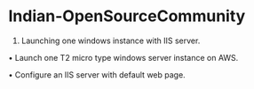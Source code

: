 # Indian-OpenSourceCommunity
1. Launching one windows instance with IIS server.

•	Launch one T2 micro type windows server instance on AWS.

•	Configure an IIS server with default web page.
